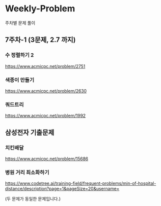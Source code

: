 # Weekly-Problem
주차별 문제 풀이

## 7주차-1 (3문제, 2.7 까지)

### 수 정렬하기 2
https://www.acmicpc.net/problem/2751

### 색종이 만들기
https://www.acmicpc.net/problem/2630

### 쿼드트리
https://www.acmicpc.net/problem/1992


## 삼성전자 기출문제

### 치킨배달
https://www.acmicpc.net/problem/15686
### 병원 거리 최소화하기
https://www.codetree.ai/training-field/frequent-problems/min-of-hospital-distance/description?page=1&pageSize=20&username=

(두 문제가 동일한 문제입니다.)
